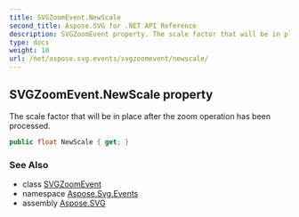 ```yaml
---
title: SVGZoomEvent.NewScale
second_title: Aspose.SVG for .NET API Reference
description: SVGZoomEvent property. The scale factor that will be in place after the zoom operation has been processed
type: docs
weight: 10
url: /net/aspose.svg.events/svgzoomevent/newscale/
---
```

## SVGZoomEvent.NewScale property

The scale factor that will be in place after the zoom operation has been processed.

```csharp
public float NewScale { get; }
```

### See Also

* class [SVGZoomEvent](../)
* namespace [Aspose.Svg.Events](../../svgzoomevent/)
* assembly [Aspose.SVG](../../../)
